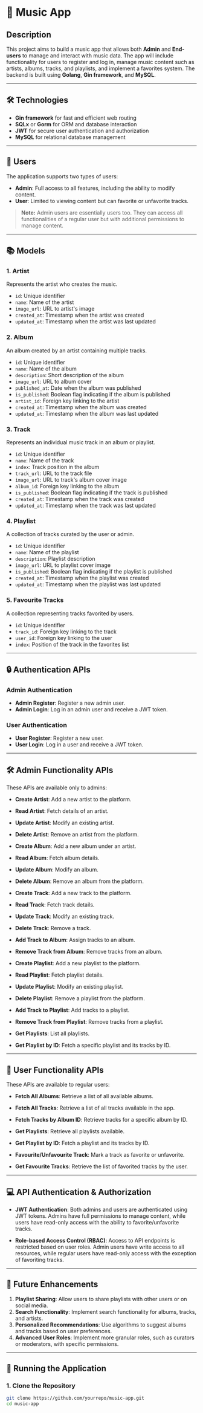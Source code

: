 # 🎵 Music App

## Description

This project aims to build a music app that allows both **Admin** and **End-users** to manage and interact with music data. The app will include functionality for users to register and log in, manage music content such as artists, albums, tracks, and playlists, and implement a favorites system. The backend is built using **Golang**, **Gin framework**, and **MySQL**.

---

## 🛠️ Technologies

- **Gin framework** for fast and efficient web routing
- **SQLx** or **Gorm** for ORM and database interaction
- **JWT** for secure user authentication and authorization
- **MySQL** for relational database management

---

## 👥 Users

The application supports two types of users:

- **Admin**: Full access to all features, including the ability to modify content.
- **User**: Limited to viewing content but can favorite or unfavorite tracks.

> **Note:** Admin users are essentially users too. They can access all functionalities of a regular user but with additional permissions to manage content.

---

## 📚 Models

### 1. **Artist**
Represents the artist who creates the music.
- `id`: Unique identifier
- `name`: Name of the artist
- `image_url`: URL to artist's image
- `created_at`: Timestamp when the artist was created
- `updated_at`: Timestamp when the artist was last updated

### 2. **Album**
An album created by an artist containing multiple tracks.
- `id`: Unique identifier
- `name`: Name of the album
- `description`: Short description of the album
- `image_url`: URL to album cover
- `published_at`: Date when the album was published
- `is_published`: Boolean flag indicating if the album is published
- `artist_id`: Foreign key linking to the artist
- `created_at`: Timestamp when the album was created
- `updated_at`: Timestamp when the album was last updated

### 3. **Track**
Represents an individual music track in an album or playlist.
- `id`: Unique identifier
- `name`: Name of the track
- `index`: Track position in the album
- `track_url`: URL to the track file
- `image_url`: URL to track's album cover image
- `album_id`: Foreign key linking to the album
- `is_published`: Boolean flag indicating if the track is published
- `created_at`: Timestamp when the track was created
- `updated_at`: Timestamp when the track was last updated

### 4. **Playlist**
A collection of tracks curated by the user or admin.
- `id`: Unique identifier
- `name`: Name of the playlist
- `description`: Playlist description
- `image_url`: URL to playlist cover image
- `is_published`: Boolean flag indicating if the playlist is published
- `created_at`: Timestamp when the playlist was created
- `updated_at`: Timestamp when the playlist was last updated

### 5. **Favourite Tracks**
A collection representing tracks favorited by users.
- `id`: Unique identifier
- `track_id`: Foreign key linking to the track
- `user_id`: Foreign key linking to the user
- `index`: Position of the track in the favorites list

---

## 🔒 Authentication APIs

### Admin Authentication
- **Admin Register**: Register a new admin user.
- **Admin Login**: Log in an admin user and receive a JWT token.

### User Authentication
- **User Register**: Register a new user.
- **User Login**: Log in a user and receive a JWT token.

---

## 🛠️ Admin Functionality APIs

These APIs are available only to admins:

- **Create Artist**: Add a new artist to the platform.
- **Read Artist**: Fetch details of an artist.
- **Update Artist**: Modify an existing artist.
- **Delete Artist**: Remove an artist from the platform.

- **Create Album**: Add a new album under an artist.
- **Read Album**: Fetch album details.
- **Update Album**: Modify an album.
- **Delete Album**: Remove an album from the platform.

- **Create Track**: Add a new track to the platform.
- **Read Track**: Fetch track details.
- **Update Track**: Modify an existing track.
- **Delete Track**: Remove a track.

- **Add Track to Album**: Assign tracks to an album.
- **Remove Track from Album**: Remove tracks from an album.

- **Create Playlist**: Add a new playlist to the platform.
- **Read Playlist**: Fetch playlist details.
- **Update Playlist**: Modify an existing playlist.
- **Delete Playlist**: Remove a playlist from the platform.

- **Add Track to Playlist**: Add tracks to a playlist.
- **Remove Track from Playlist**: Remove tracks from a playlist.

- **Get Playlists**: List all playlists.
- **Get Playlist by ID**: Fetch a specific playlist and its tracks by ID.

---

## 👥 User Functionality APIs

These APIs are available to regular users:

- **Fetch All Albums**: Retrieve a list of all available albums.
- **Fetch All Tracks**: Retrieve a list of all tracks available in the app.
- **Fetch Tracks by Album ID**: Retrieve tracks for a specific album by ID.
- **Get Playlists**: Retrieve all playlists available.
- **Get Playlist by ID**: Fetch a playlist and its tracks by ID.

- **Favourite/Unfavourite Track**: Mark a track as favorite or unfavorite.
- **Get Favourite Tracks**: Retrieve the list of favorited tracks by the user.

---

## 💻 API Authentication & Authorization

- **JWT Authentication**: Both admins and users are authenticated using JWT tokens. Admins have full permissions to manage content, while users have read-only access with the ability to favorite/unfavorite tracks.

- **Role-based Access Control (RBAC)**: Access to API endpoints is restricted based on user roles. Admin users have write access to all resources, while regular users have read-only access with the exception of favoriting tracks.

---

## 📝 Future Enhancements

1. **Playlist Sharing**: Allow users to share playlists with other users or on social media.
2. **Search Functionality**: Implement search functionality for albums, tracks, and artists.
3. **Personalized Recommendations**: Use algorithms to suggest albums and tracks based on user preferences.
4. **Advanced User Roles**: Implement more granular roles, such as curators or moderators, with specific permissions.

---

## 🚀 Running the Application

### 1. Clone the Repository
```bash
git clone https://github.com/yourrepo/music-app.git
cd music-app

